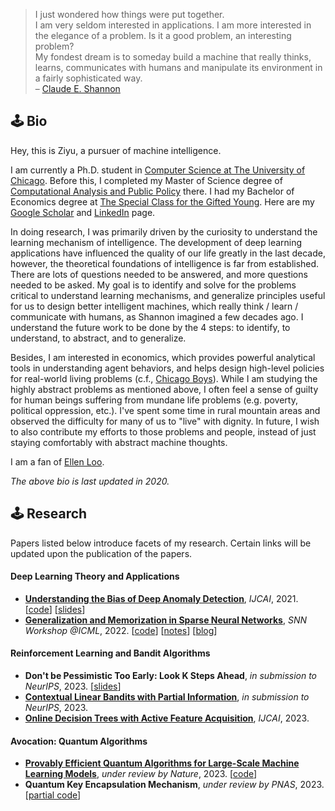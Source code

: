 <!-- # > The economic approach I refer to does not assume that individuals are motivated solely by selfishness or gain.  
# > It is a **method** of analysis, not an assumption about particular motivations.
# > [Gary S. Becker on his Nobel lecture, 1992](https://www.nobelprize.org/uploads/2018/06/becker-lecture.pdf) -->

<!-- # Although perhaps of no practical importance, the question is of theoretical interest, and it is hoped that a satisfactory solution of this problem will act as a wedge in attacking other problems of a similar nature and of greater significance.

# Chemistry has always seemed a little dull to me — too many isolated facts and too few general principles for my taste.

# The fundamental discoveries of such scientists are wonderful achievements in themselves, but would not affect the life of the common man without the intermediate efforts of engineers and inventors―people like Edison, Bell and Marconi.

# I see no limit to the capabilities of machines.

# I have great hopes in this direction for machines that will rival or even surpass the human brain.

# My fondest dream is to someday build a machine that really thinks, learns, communicates with humans and manipulate its environment in a fairly sophisticated way. -->

> I just wondered how things were put together.  
> I am very seldom interested in applications. I am more interested in the elegance of a problem. Is it a good problem, an interesting problem?  
> My fondest dream is to someday build a machine that really thinks, learns, communicates with humans and manipulate its environment in a fairly sophisticated way.    
> – [Claude E. Shannon](https://en.wikipedia.org/wiki/Claude_Shannon)


## 🕹 Bio

Hey, this is Ziyu, a pursuer of machine intelligence.

I am currently a Ph.D. student in [Computer Science at The University of Chicago](https://computerscience.uchicago.edu/). Before this, I completed my Master of Science degree of [Computational Analysis and Public Policy](https://capp.uchicago.edu/) there. I had my Bachelor of Economics degree at [The Special Class for the Gifted Young](https://www.wikiwand.com/en/Special_Class_for_the_Gifted_Young). Here are my [Google Scholar](https://scholar.google.com/citations?user=S2da4LUAAAAJ&hl=en) and [LinkedIn](https://www.linkedin.com/in/ziyuye/) page.

<!-- My research and working experience is available on [LinkedIn](https://www.linkedin.com/in/ziyuye/). My detailed CV is available upon request. -->

In doing research, I was primarily driven by the curiosity to understand the learning mechanism of intelligence. The development of deep learning applications have influenced the quality of our life greatly in the last decade, however, the theoretical foundations of intelligence is far from established. There are lots of questions needed to be answered, and more questions needed to be asked. My goal is to identify and solve for the problems critical to understand learning mechanisms, and generalize principles useful for us to design better intelligent machines, which really think / learn / communicate with humans, as Shannon imagined a few decades ago. I understand the future work to be done by the 4 steps: to identify, to understand, to abstract, and to generalize.

Besides, I am interested in economics, which provides powerful analytical tools in understanding agent behaviors, and helps design high-level policies for real-world living problems (c.f., [Chicago Boys](https://www.wikiwand.com/en/Chicago_Boys)). While I am studying the highly abstract problems as mentioned above, I often feel a sense of guilty for human beings suffering from mundane life problems (e.g. poverty, political oppression, etc.). I've spent some time in rural mountain areas and observed the difficulty for many of us to "live" with dignity. In future, I wish to also contribute my efforts to those problems and people, instead of just staying comfortably with abstract machine thoughts.

I am a fan of [Ellen Loo](https://en.wikipedia.org/wiki/Ellen_Joyce_Loo).

*The above bio is last updated in 2020.*

## 🕹 Research
Papers listed below introduce facets of my research. Certain links will be updated upon the publication of the papers.
#### Deep Learning Theory and Applications

- [**Understanding the Bias of Deep Anomaly Detection**](https://arxiv.org/abs/2105.07346), *IJCAI*, 2021. [[code](https://github.com/ZIYU-DEEP/Bias-in-Deep-Anomaly-Detection-PyTorch)] [[slides](https://ziyu-deep.github.io/files/IJCAI-long-21-07-25-1.pdf)]
- [**Generalization and Memorization in Sparse Neural Networks**](https://github.com/ZIYU-DEEP/Generalization-and-Memorization-in-Sparse-Training), *SNN Workshop @ICML*, 2022. [[code](https://github.com/ZIYU-DEEP/Generalization-and-Memorization-in-Sparse-Training)] [[notes](https://ziyu-deep.github.io/files/info-sparse-notes.pdf)] [[blog](https://ziyu-deep.github.io/2022/08/21/The-Price-of-Sparsity/)]


#### Reinforcement Learning and Bandit Algorithms

- **Don't be Pessimistic Too Early: Look K Steps Ahead**, *in submission to NeurIPS*, 2023. [[slides](https://ziyu-deep.github.io/files/p-mdp-update.pdf)]
- [**Contextual Linear Bandits with Partial Information**](https://openreview.net/pdf?id=JalSlVhRl6), *in submission to NeurIPS*, 2023.
- [**Online Decision Trees with Active Feature Acquisition**](https://arxiv.org/abs/2305.02093), *IJCAI*, 2023. 


#### Avocation: Quantum Algorithms
- [**Provably Efficient Quantum Algorithms for Large-Scale Machine Learning Models**](https://arxiv.org/abs/2303.03428), *under review by Nature*, 2023. [[code](https://github.com/ZIYU-DEEP/quantum-sparse-training)]
- **Quantum Key Encapsulation Mechanism**, *under review by PNAS*, 2023. [[partial code](https://github.com/ZIYU-DEEP/Post-Quantum-Crypto-for-Blockchains)]
